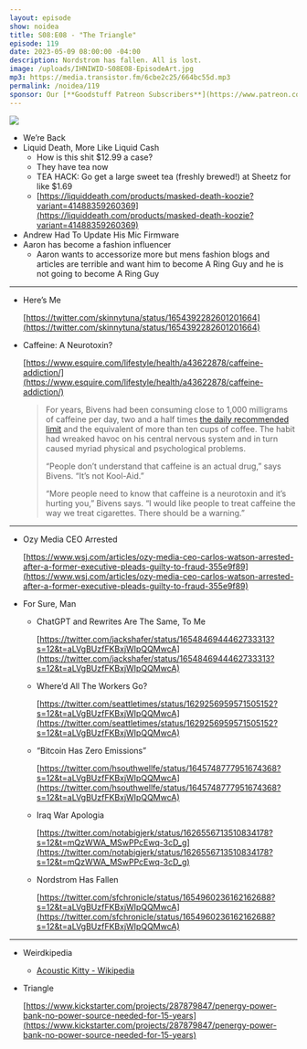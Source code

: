 ```yaml
---
layout: episode
show: noidea
title: S08:E08 - "The Triangle"
episode: 119
date: 2023-05-09 08:00:00 -04:00
description: Nordstrom has fallen. All is lost.
image: /uploads/IHNIWID-S08E08-EpisodeArt.jpg
mp3: https://media.transistor.fm/6cbe2c25/664bc55d.mp3
permalink: /noidea/119
sponsor: Our [**Goodstuff Patreon Subscribers**](https://www.patreon.com/goodstuff "Goodstuff on Patreon") and listeners just like you! Support your favorite podcasts directly to get access to the discord and more.
---
```


![](/uploads/IHNIWID-S08E08-EpisodeArt.jpg)

- We’re Back
- Liquid Death, More Like Liquid Cash
    - How is this shit $12.99 a case?
    - They have tea now
    - TEA HACK: Go get a large sweet tea (freshly brewed!) at Sheetz for like $1.69
    - [https://liquiddeath.com/products/masked-death-koozie?variant=41488359260369](https://liquiddeath.com/products/masked-death-koozie?variant=41488359260369)
- Andrew Had To Update His Mic Firmware
- Aaron has become a fashion influencer
    - Aaron wants to accessorize more but mens fashion blogs and articles are terrible and want him to become A Ring Guy and he is not going to become A Ring Guy

---

- Here’s Me
    
    [https://twitter.com/skinnytuna/status/1654392282601201664](https://twitter.com/skinnytuna/status/1654392282601201664)
    
- Caffeine: A Neurotoxin?
    
    [https://www.esquire.com/lifestyle/health/a43622878/caffeine-addiction/](https://www.esquire.com/lifestyle/health/a43622878/caffeine-addiction/)
    
    > For years, Bivens had been consuming close to 1,000 milligrams of caffeine per day, two and a half times [the daily recommended limit](https://www.mayoclinic.org/healthy-lifestyle/nutrition-and-healthy-eating/in-depth/caffeine/art-20045678) and the equivalent of more than ten cups of coffee. The habit had wreaked havoc on his central nervous system and in turn caused myriad physical and psychological problems.
    > 
    > 
    > “People don’t understand that caffeine is an actual drug,” says Bivens. “It’s not Kool-Aid.”
    > 
    > “More people need to know that caffeine is a neurotoxin and it’s hurting you,” Bivens says. “I would like people to treat caffeine the way we treat cigarettes. There should be a warning.”
    > 

---

- Ozy Media CEO Arrested
    
    [https://www.wsj.com/articles/ozy-media-ceo-carlos-watson-arrested-after-a-former-executive-pleads-guilty-to-fraud-355e9f89](https://www.wsj.com/articles/ozy-media-ceo-carlos-watson-arrested-after-a-former-executive-pleads-guilty-to-fraud-355e9f89)
    
- For Sure, Man
    - ChatGPT and Rewrites Are The Same, To Me
        
        [https://twitter.com/jackshafer/status/1654846944462733313?s=12&t=aLVgBUzfFKBxjWIpQQMwcA](https://twitter.com/jackshafer/status/1654846944462733313?s=12&t=aLVgBUzfFKBxjWIpQQMwcA)
        
    - Where’d All The Workers Go?
        
        [https://twitter.com/seattletimes/status/1629256959571505152?s=12&t=aLVgBUzfFKBxjWIpQQMwcA](https://twitter.com/seattletimes/status/1629256959571505152?s=12&t=aLVgBUzfFKBxjWIpQQMwcA)
        
    - “Bitcoin Has Zero Emissions”
        
        [https://twitter.com/hsouthwellfe/status/1645748777951674368?s=12&t=aLVgBUzfFKBxjWIpQQMwcA](https://twitter.com/hsouthwellfe/status/1645748777951674368?s=12&t=aLVgBUzfFKBxjWIpQQMwcA)
        
    - Iraq War Apologia
        
        [https://twitter.com/notabigjerk/status/1626556713510834178?s=12&t=mQzWWA_MSwPPcEwq-3cD_g](https://twitter.com/notabigjerk/status/1626556713510834178?s=12&t=mQzWWA_MSwPPcEwq-3cD_g)
        
    - Nordstrom Has Fallen
        
        [https://twitter.com/sfchronicle/status/1654960236162162688?s=12&t=aLVgBUzfFKBxjWIpQQMwcA](https://twitter.com/sfchronicle/status/1654960236162162688?s=12&t=aLVgBUzfFKBxjWIpQQMwcA)
        

---

- Weirdkipedia
    - [Acoustic Kitty - Wikipedia](https://en.wikipedia.org/wiki/Acoustic_Kitty)
- Triangle
    
    [https://www.kickstarter.com/projects/287879847/penergy-power-bank-no-power-source-needed-for-15-years](https://www.kickstarter.com/projects/287879847/penergy-power-bank-no-power-source-needed-for-15-years)